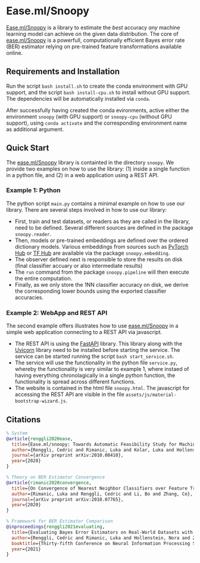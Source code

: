 # Ease.ml/Snoopy

[Ease.ml/Snoopy](https://www.ease.ml/snoopy) is a library to estimate the _best_ accuracy _any_ machine learning model can achieve on the given data distribution.
The core of [ease.ml/Snoopy](https://www.ease.ml/snoopy) is a powerfull, computationally efficient Bayes error rate (BER) estimator relying on pre-trained feature transformations available online.

## Requirements and Installation

Run the script ```bash install.sh``` to create the conda environment with GPU support, and the script ```bash install-cpu.sh``` to install without GPU support. The dependencies will be automatically installed via ```conda```.

After successfully having created the conda evironments, active either the environment ```snoopy``` (with GPU support) or ```snoopy-cpu``` (without GPU support), using ```conda activate``` and the corresponding environment name as additional argument.

## Quick Start

The [ease.ml/Snoopy](https://www.ease.ml/snoopy) library is containted in the directory ```snoopy```. We provide two examples on how to use the library: (1) inside a single function in a python file, and (2) in a web application using a REST API.

### Example 1: Python

The python script ```main.py``` contains a minimal example on how to use our library.
There are several steps involved in how to use our library:
- First, train and test datasets, or readers as they are called in the library, need to be defined. Several different sources are defined in the package ```snoopy.reader```.
- Then, models or pre-trained embeddings are defined over the ordered dictionary models. Various embeddings from sources such as [PyTorch Hub](https://pytorch.org/hub/) or [TF Hub](https://tfhub.dev/) are available via the package ```snoopy.embedding```.
- The observer defined next is responsible to store the results on disk (final classifier accuary or also intermediate results)
- The ```run``` command from the package ```snoopy.pipeline``` will then execute the entire computation.
- Finally, as we only store the 1NN classifier accuracy on disk, we derive the corresponding lower bounds using the exported classifier accuracies.

### Example 2: WebApp and REST API

The second example offers illustrates how to use [ease.ml/Snoopy](https://www.ease.ml/snoopy) in a simple web application connecting to a REST API via javascript.

- The REST API is using the [FastAPI](https://fastapi.tiangolo.com/) library. This library along with the [Uvicorn](https://www.uvicorn.org/) library need to be installed before starting the service. The service can be started running the script ```bash start_service.sh```.
- The service will use the functionality in the python file ```service.py```, whereby the functionality is very similar to example 1, where instaed of having everything chronolagically in a single python function, the functionality is spread across different functions.
- The website is contained in the html file ```snoopy.html```. The javascript for accessing the REST API are visible in the file ```assets/js/material-bootstrap-wizard.js```.

## Citations

```bibtex
% System 
@article{renggli2020ease,
  title={Ease.ml/snoopy: Towards Automatic Feasibility Study for Machine Learning Applications},
  author={Renggli, Cedric and Rimanic, Luka and Kolar, Luka and Hollenstein, Nora and Wu, Wentao and Zhang, Ce},
  journal={arXiv preprint arXiv:2010.08410},
  year={2020}
}

% Theory on BER Estimator Convergence
@article{rimanic2020convergence,
  title={On Convergence of Nearest Neighbor Classifiers over Feature Transformations},
  author={Rimanic, Luka and Renggli, Cedric and Li, Bo and Zhang, Ce},
  journal={arXiv preprint arXiv:2010.07765},
  year={2020}
}

% Framework for BER Estimator Comparison
@inproceedings{renggli2021evaluating,
  title={Evaluating Bayes Error Estimators on Real-World Datasets with FeeBee},
  author={Renggli, Cedric and Rimanic, Luka and Hollenstein, Nora and Zhang, Ce},
  booktitle={Thirty-fifth Conference on Neural Information Processing Systems Datasets and Benchmarks Track (Round 2)},
  year={2021}
}
```
